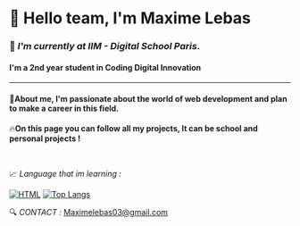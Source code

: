 # 👋 Hello team, I'm Maxime Lebas
### 📌 *I'm currently at IIM - Digital School Paris*.
#### I'm a 2nd year student in Coding Digital Innovation
<hr>

#### 👤About me, I'm passionate about the world of web development and plan to make a career in this field.




🔥**On this page you can follow all my projects, It can be school and personal projects !**

<br>

📈 *Language that im learning :*

[![HTML](https://skillicons.dev/icons?i=js,html,css,php)](https://skillicons.dev)
[![Top Langs](https://github-readme-stats.vercel.app/api/top-langs/?username=MokoyS&layout=compact&theme=dark)](https://github.com/anuraghazra/github-readme-stats)
<br>

🔍️  *CONTACT :* Maximelebas03@gmail.com



